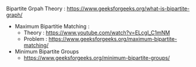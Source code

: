 Bipartite Grpah Theory : https://www.geeksforgeeks.org/what-is-bipartite-graph/

- Maximum Bipartitie Matching :
  - Theory : https://www.youtube.com/watch?v=ELcgI_C1mNM
  - Problem : https://www.geeksforgeeks.org/maximum-bipartite-matching/
- Minimum Bipartite Groups
    - https://www.geeksforgeeks.org/minimum-bipartite-groups/